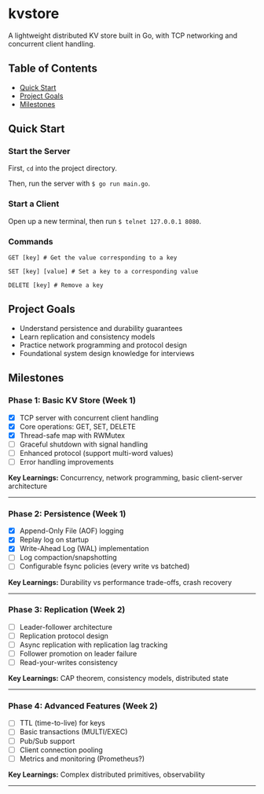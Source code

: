 # kvstore

A lightweight distributed KV store built in Go, with TCP networking and concurrent client handling.

## Table of Contents

- [Quick Start](#quick-start)
- [Project Goals](#project-goals)
- [Milestones](#milestones)

## Quick Start

### Start the Server

First, `cd` into the project directory.

Then, run the server with `$ go run main.go`.

### Start a Client

Open up a new terminal, then run `$ telnet 127.0.0.1 8080`.

### Commands

```
GET [key] # Get the value corresponding to a key

SET [key] [value] # Set a key to a corresponding value

DELETE [key] # Remove a key
```

## Project Goals

- Understand persistence and durability guarantees
- Learn replication and consistency models
- Practice network programming and protocol design
- Foundational system design knowledge for interviews

## Milestones

### Phase 1: Basic KV Store (Week 1)
- [x] TCP server with concurrent client handling
- [x] Core operations: GET, SET, DELETE
- [x] Thread-safe map with RWMutex
- [ ] Graceful shutdown with signal handling
- [ ] Enhanced protocol (support multi-word values)
- [ ] Error handling improvements

**Key Learnings:** Concurrency, network programming, basic client-server architecture

---

### Phase 2: Persistence (Week 1)
- [x] Append-Only File (AOF) logging
- [x] Replay log on startup
- [x] Write-Ahead Log (WAL) implementation
- [ ] Log compaction/snapshotting
- [ ] Configurable fsync policies (every write vs batched)

**Key Learnings:** Durability vs performance trade-offs, crash recovery

---

### Phase 3: Replication (Week 2)
- [ ] Leader-follower architecture
- [ ] Replication protocol design
- [ ] Async replication with replication lag tracking
- [ ] Follower promotion on leader failure
- [ ] Read-your-writes consistency

**Key Learnings:** CAP theorem, consistency models, distributed state

---

### Phase 4: Advanced Features (Week 2)
- [ ] TTL (time-to-live) for keys
- [ ] Basic transactions (MULTI/EXEC)
- [ ] Pub/Sub support
- [ ] Client connection pooling
- [ ] Metrics and monitoring (Prometheus?)

**Key Learnings:** Complex distributed primitives, observability

---